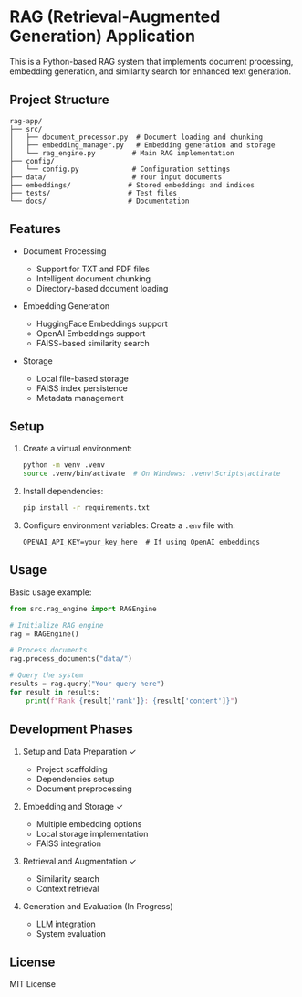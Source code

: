 # RAG (Retrieval-Augmented Generation) Application

This is a Python-based RAG system that implements document processing, embedding generation, and similarity search for enhanced text generation.

## Project Structure

```
rag-app/
├── src/
│   ├── document_processor.py  # Document loading and chunking
│   ├── embedding_manager.py   # Embedding generation and storage
│   └── rag_engine.py         # Main RAG implementation
├── config/
│   └── config.py             # Configuration settings
├── data/                     # Your input documents
├── embeddings/              # Stored embeddings and indices
├── tests/                   # Test files
└── docs/                    # Documentation
```

## Features

- Document Processing
  - Support for TXT and PDF files
  - Intelligent document chunking
  - Directory-based document loading

- Embedding Generation
  - HuggingFace Embeddings support
  - OpenAI Embeddings support
  - FAISS-based similarity search

- Storage
  - Local file-based storage
  - FAISS index persistence
  - Metadata management

## Setup

1. Create a virtual environment:
   ```bash
   python -m venv .venv
   source .venv/bin/activate  # On Windows: .venv\Scripts\activate
   ```

2. Install dependencies:
   ```bash
   pip install -r requirements.txt
   ```

3. Configure environment variables:
   Create a `.env` file with:
   ```
   OPENAI_API_KEY=your_key_here  # If using OpenAI embeddings
   ```

## Usage

Basic usage example:

```python
from src.rag_engine import RAGEngine

# Initialize RAG engine
rag = RAGEngine()

# Process documents
rag.process_documents("data/")

# Query the system
results = rag.query("Your query here")
for result in results:
    print(f"Rank {result['rank']}: {result['content']}")
```

## Development Phases

1. Setup and Data Preparation ✓
   - Project scaffolding
   - Dependencies setup
   - Document preprocessing

2. Embedding and Storage ✓
   - Multiple embedding options
   - Local storage implementation
   - FAISS integration

3. Retrieval and Augmentation ✓
   - Similarity search
   - Context retrieval

4. Generation and Evaluation (In Progress)
   - LLM integration
   - System evaluation

## License

MIT License
